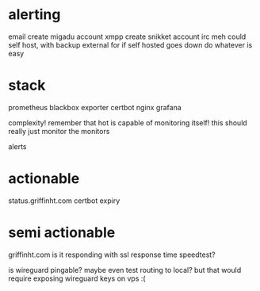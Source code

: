 # alerting
email
    create migadu account
xmpp
    create snikket account
irc
    meh
could self host, with backup external for if self hosted goes down
do whatever is easy



# stack
prometheus
blackbox exporter
certbot
nginx
grafana

complexity! remember that hot is capable of monitoring itself!
this should really just monitor the monitors





alerts
# actionable
status.griffinht.com
    certbot expiry

# semi actionable
griffinht.com
    is it responding with ssl
    response time
    speedtest?

is wireguard pingable? maybe even test routing to local? but that would require exposing wireguard keys on vps :(
